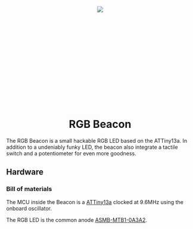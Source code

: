 <h1 align=center>
   <img src="https://i.imgur.com/ghzzSw9.gif" style="max-width: 100%; min-height: 300px;" original-title="">
    <br>
    RGB Beacon
    <br>
</h1>

The RGB Beacon is a small hackable RGB LED based on the ATTiny13a. In addition to a undeniably funky LED, the beacon also integrate a tactile switch and a potentiometer for even more goodness.

## Hardware

### Bill of materials

The MCU inside the Beacon is a [ATTiny13a](http://www.atmel.com/Images/doc8126.pdf) clocked at 9.6MHz using the onboard oscillator.

The RGB LED is the common anode [ASMB-MTB1-0A3A2](https://docs.broadcom.com/docs/AV02-4194EN).